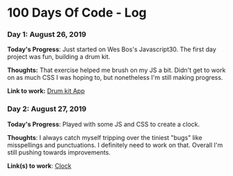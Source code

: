 # 100 Days Of Code - Log

### Day 1: August 26, 2019

**Today's Progress**: Just started on Wes Bos's Javascript30. The first day project was fun, building a drum kit.

**Thoughts:** That exercise helped me brush on my JS a bit. Didn't get to work on as much CSS I was hoping to, but nonetheless I'm still making progress.

**Link to work:** [Drum kit App](https://confident-knuth-3f7e24.netlify.com)

### Day 2: August 27, 2019

**Today's Progress**: Played with some JS and CSS to create a clock.

**Thoughts**: I always catch myself tripping over the tiniest "bugs" like misspellings and punctuations. I definitely need to work on that. Overall I'm still pushing towards improvements.

**Link(s) to work**: [Clock](https://suspicious-varahamihira-9ee2ad.netlify.com)

